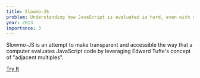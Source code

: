 ```yaml
---
title: Slowmo-JS
problem: Understanding how JavaScript is evaluated is hard, even with a debugger.
year: 2013
importance: 3
---
```


Slowmo-JS is an attempt to make transparent and accessible the way that a 
computer evaluates JavaScript code by leveraging Edward Tufte's concept of 
"adjacent multiples".

<a class="button button-primary" href="http://toolness.github.io/slowmo-js/">Try It</a>
